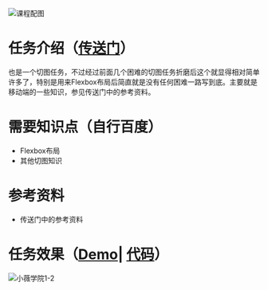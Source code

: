 ![课程配图](http://gss0.baidu.com/9rkZbzqaKgQUohGko9WTAnF6hhy/mms-res/fed/ife/ife_tutor/课程配图.3fb31f3e5af7e8d7.jpg)
# 任务介绍（[传送门](http://ife.baidu.com/course/detail/id/116)）
也是一个切图任务，不过经过前面几个困难的切图任务折磨后这个就显得相对简单许多了，特别是用来Flexbox布局后简直就是没有任何困难一路写到底。主要就是移动端的一些知识，参见传送门中的参考资料。
# 需要知识点（自行百度）
+ Flexbox布局
+ 其他切图知识
# 参考资料
+ 传送门中的参考资料
# 任务效果（[Demo](https://xluos.github.io/ife/%E5%B0%8F%E8%96%87%E5%AD%A6%E9%99%A2/1-11.html)| [代码](https://github.com/xluos/ife)）
![小薇学院1-2](http://7xrp04.com1.z0.glb.clouddn.com/task_1_11_1.jpg)